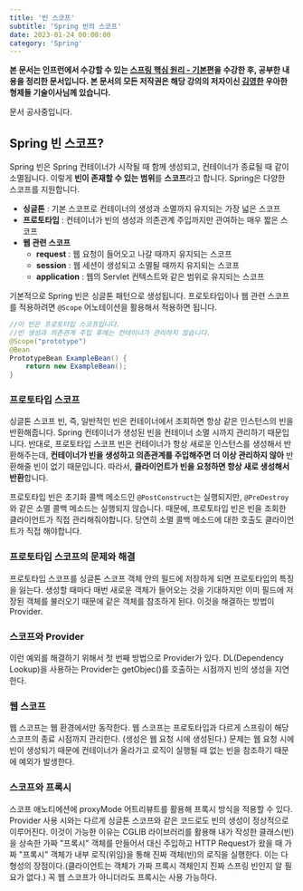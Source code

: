 ```yaml
---
title: '빈 스코프'
subtitle: 'Spring 빈의 스코프'
date: 2023-01-24 00:00:00
category: 'Spring'
---
```


**본 문서는 인프런에서 수강할 수 있는 [스프링 핵심 원리 - 기본편](https://inflearn.com/course/스프링-핵심-원리-기본편)을 수강한 후, 공부한 내용을 정리한 문서입니다. 본 문서의 모든 저작권은 해당 강의의 저자이신 [김영한](https://inflearn.com/users/@yh) 우아한형제들 기술이사님께 있습니다.**

문서 공사중입니다.

## Spring 빈 스코프?

Spring 빈은 Spring 컨테이너가 시작될 때 함께 생성되고, 컨테이너가 종료될 때 같이 소멸됩니다. 이렇게 **빈이 존재할 수 있는 범위**를 **스코프**라고 합니다. Spring은 다양한 스코프를 지원합니다.

- **싱글톤** : 기본 스코프로 컨테이너의 생성과 소멸까지 유지되는 가장 넓은 스코프
- **프로토타입** : 컨테이너가 빈의 생성과 의존관계 주입까지만 관여하는 매우 짧은 스코프
- **웹 관련 스코프**
  - **request** : 웹 요청이 들어오고 나갈 때까지 유지되는 스코프
  - **session** : 웹 세션이 생성되고 소멸될 때까지 유지되는 스코프
  - **application** : 웹의 Servlet 컨텍스트와 같은 범위로 유지되는 스코프

기본적으로 Spring 빈은 싱글톤 패턴으로 생성됩니다. 프로토타입이나 웹 관련 스코프를 적용하려면 `@Scope` 어노테이션을 활용해서 적용하면 됩니다.

```java
//이 빈은 프로토타입 스코프입니다.
//빈 생성과 의존관계 주입 후에는 컨테이너가 관리하지 않습니다.
@Scope("prototype")
@Bean
PrototypeBean ExampleBean() {
    return new ExampleBean();
}
```

### 프로토타입 스코프

싱글톤 스코프 빈, 즉, 일반적인 빈은 컨테이너에서 조회하면 항상 같은 인스턴스의 빈을 반환해줍니다. Spring 컨테이너가 생성된 빈을 컨테이너 소멸 시까지 관리하기 때문입니다. 반대로, 프로토타입 스코프 빈은 컨테이너가 항상 새로운 인스턴스를 생성해서 반환해주는데, **컨테이너가 빈을 생성하고 의존관계를 주입해주면 더 이상 관리하지 않아** 반환해줄 빈이 없기 때문입니다. 따라서, **클라이언트가 빈을 요청하면 항상 새로 생성해서 반환**합니다.

프로토타입 빈은 초기화 콜백 메소드인 `@PostConstruct`는 실행되지만, `@PreDestroy`와 같은 소멸 콜백 메소드는 실행되지 않습니다. 때문에, 프로토타입 빈은 빈을 조회한 클라이언트가 직접 관리해줘야합니다. 당연히 소멸 콜백 메소드에 대한 호출도 클라이언트가 직접 해야합니다.

### 프로토타입 스코프의 문제와 해결

프로토타입 스코프를 싱글톤 스코프 객체 안의 필드에 저장하게 되면 프로토타입의 특징을 잃는다. 생성할 때마다 매번 새로운 객체가 들어오는 것을 기대하지만 이미 필드에 저장된 객체를 불러오기 때문에 같은 객체를 참조하게 된다. 이것을 해결하는 방법이 Provider.

### 스코프와 Provider

이런 예외를 해결하기 위해서 첫 번째 방법으로 Provider가 있다. DL(Dependency Lookup)을 사용하는 Provider는 getObjec()를 호출하는 시점까지 빈의 생성을 지연한다.

### 웹 스코프

웹 스코프는 웹 환경에서만 동작한다. 웹 스코프는 프로토타입과 다르게 스프링이 해당 스코프의 종료 시점까지 관리한다. (생성은 웹 요청 시에 생성된다.) 문제는 웹 요청 시에 빈이 생성되기 때문에 컨테이너가 올라가고 로직이 실행될 때 없는 빈을 참조하기 때문에 예외가 발생한다.

### 스코프와 프록시

스코프 애노티에션에 proxyMode 어트리뷰트를 활용해 프록시 방식을 적용할 수 있다. Provider 사용 시와는 다르게 싱글톤 스코프와 같은 코드로도 빈의 생성이 정상적으로 이루어진다. 이것이 가능한 이유는 CGLIB 라이브러리를 활용해 내가 작성한 클래스(빈)을 상속한 가짜 "프록시" 객체를 만들어서 대신 주입하고 HTTP Request가 왔을 때 가짜 "프록시" 객체가 내부 로직(위임)을 통해 진짜 객체(빈)의 로직을 실행한다. 이는 다형성의 장점이다.(클라이언트는 객체가 가짜 프록시 객체인지 진짜 스프링 빈인지 알 필요가 없다.) 꼭 웹 스코프가 아니더라도 프록시는 사용 가능하다.
